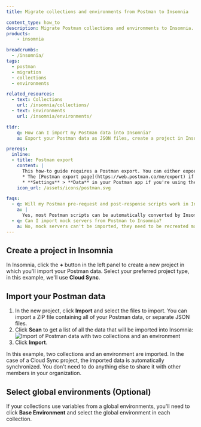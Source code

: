 ```yaml
---
title: Migrate collections and environments from Postman to Insomnia

content_type: how_to
description: Migrate Postman collections and environments to Insomnia.
products:
    - insomnia

breadcrumbs:
  - /insomnia/
tags:
  - postman
  - migration
  - collections
  - environments

related_resources:
  - text: Collections
    url: /insomnia/collections/
  - text: Environments
    url: /insomnia/environments/

tldr:
    q: How can I import my Postman data into Insomnia? 
    a: Export your Postman data as JSON files, create a project in Insomnia, click **Import** and select the files to import.

prereqs:
  inline:
  - title: Postman export
    content: |
      This how-to guide requires a Postman export. You can either export environments and collections individually (this can be useful if you want to import them into different Insomnia projects), or all at once from:
      * The [Postman export page](https://web.postman.co/me/export) if you're using Postman Enterprise or Cloud.
      * **Settings** > **Data** in your Postman app if you're using the scratch pad.
    icon_url: /assets/icons/postman.svg

faqs:
  - q: Will my Postman pre-request and post-response scripts work in Insomnia?
    a: |
      Yes, most Postman scripts can be automatically converted by Insomnia during the import process. For more details, see [Migrating scripts from Postman](/insomnia/scripts/#migrating-scripts-from-postman).
  - q: Can I import mock servers from Postman to Insomnia?
    a: No, mock servers can't be imported, they need to be recreated manually in Insomnia.
---
```


## Create a project in Insomnia

In Insomnia, click the **+** button in the left panel to create a new project in which you'll import your Postman data. Select your preferred project type, in this example, we'll use **Cloud Sync**.

## Import your Postman data

1. In the new project, click **Import** and select the files to import. You can import a ZIP file containing all of your Postman data, or separate JSON files.
1. Click **Scan** to get a list of all the data that will be imported into Insomnia:
   ![Import of Postman data with two collections and an environment](/assets/images/insomnia/postman-scan.png)
1. Click **Import**.

In this example, two collections and an environment are imported. In the case of a Cloud Sync project, the imported data is automatically synchronized. You don't need to do anything else to share it with other members in your organization.

## Select global environments (Optional)

If your collections use variables from a global environments, you'll need to click **Base Environment** and select the global environment in each collection.